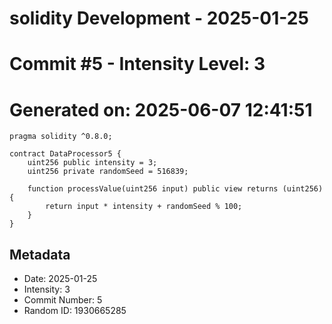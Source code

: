 ﻿# solidity Development - 2025-01-25
# Commit #5 - Intensity Level: 3
# Generated on: 2025-06-07 12:41:51
```solidity
pragma solidity ^0.8.0;

contract DataProcessor5 {
    uint256 public intensity = 3;
    uint256 private randomSeed = 516839;

    function processValue(uint256 input) public view returns (uint256) {
        return input * intensity + randomSeed % 100;
    }
}
```
## Metadata
- Date: 2025-01-25
- Intensity: 3
- Commit Number: 5
- Random ID: 1930665285
